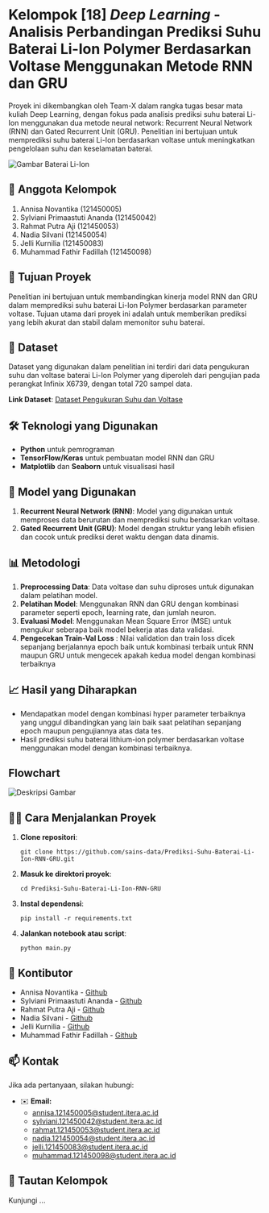 # Kelompok [18] _Deep Learning_ - Analisis Perbandingan Prediksi Suhu Baterai Li-Ion Polymer Berdasarkan Voltase Menggunakan Metode RNN dan GRU
Proyek ini dikembangkan oleh Team-X dalam rangka tugas besar mata kuliah Deep Learning, dengan fokus pada analisis prediksi suhu baterai Li-Ion menggunakan dua metode neural network: Recurrent Neural Network (RNN) dan Gated Recurrent Unit (GRU). Penelitian ini bertujuan untuk memprediksi suhu baterai Li-Ion berdasarkan voltase untuk meningkatkan pengelolaan suhu dan keselamatan baterai.

![Gambar Baterai Li-Ion](https://cdn1-production-images-kly.akamaized.net/mgrEiHs346Rtj1GNcmrIVr7XQfM=/1200x675/smart/filters:quality(75):strip_icc():format(webp)/kly-media-production/medias/34329/original/ion-130812b.jpg)

## 📌 Anggota Kelompok
1. Annisa Novantika (121450005)
2. Sylviani Primaastuti Ananda (121450042)
3. Rahmat Putra Aji (121450053)
4. Nadia Silvani (121450054)
5. Jelli Kurnilia (121450083)
6. Muhammad Fathir Fadillah (121450098)

## 🚀 Tujuan Proyek
Penelitian ini bertujuan untuk membandingkan kinerja model RNN dan GRU dalam memprediksi suhu baterai Li-Ion Polymer berdasarkan parameter voltase. Tujuan utama dari proyek ini adalah untuk memberikan prediksi yang lebih akurat dan stabil dalam memonitor suhu baterai.

## 📂 Dataset
Dataset yang digunakan dalam penelitian ini terdiri dari data pengukuran suhu dan voltase baterai Li-Ion Polymer yang diperoleh dari pengujian pada perangkat Infinix X6739, dengan total 720 sampel data.

**Link Dataset**: [Dataset Pengukuran Suhu dan Voltase](URL_Dataset)

## 🛠️ Teknologi yang Digunakan
* **Python** untuk pemrograman
* **TensorFlow/Keras** untuk pembuatan model RNN dan GRU
* **Matplotlib** dan **Seaborn** untuk visualisasi hasil

## 🧠 Model yang Digunakan
1. **Recurrent Neural Network (RNN)**: Model yang digunakan untuk memproses data berurutan dan memprediksi suhu berdasarkan voltase.
2. **Gated Recurrent Unit (GRU)**: Model dengan struktur yang lebih efisien dan cocok untuk prediksi deret waktu dengan data dinamis.

## 📊 Metodologi
1. **Preprocessing Data**: Data voltase dan suhu diproses untuk digunakan dalam pelatihan model.
2. **Pelatihan Model**: Menggunakan RNN dan GRU dengan kombinasi parameter seperti epoch, learning rate, dan jumlah neuron.
3. **Evaluasi Model**: Menggunakan Mean Square Error (MSE) untuk mengukur seberapa baik model bekerja atas data validasi.
4. **Pengecekan Train-Val Loss** : Nilai validation dan train loss dicek sepanjang berjalannya epoch baik untuk kombinasi terbaik untuk RNN maupun GRU untuk mengecek apakah kedua model dengan kombinasi terbaiknya

## 📈 Hasil yang Diharapkan
* Mendapatkan model dengan kombinasi hyper parameter terbaiknya yang unggul dibandingkan yang lain baik saat pelatihan sepanjang epoch maupun pengujiannya atas data tes.
* Hasil prediksi suhu baterai lithium-ion polymer berdasarkan voltase menggunakan model dengan kombinasi terbaiknya.

## Flowchart 
![Deskripsi Gambar](URL_Gambar_Flowchart)

## 🧑‍💻 Cara Menjalankan Proyek
1. **Clone repositori**:
   ```
   git clone https://github.com/sains-data/Prediksi-Suhu-Baterai-Li-Ion-RNN-GRU.git
   ```
2. **Masuk ke direktori proyek**:
   ```
   cd Prediksi-Suhu-Baterai-Li-Ion-RNN-GRU
   ```
3. **Instal dependensi**:
   ```
   pip install -r requirements.txt
   ```
4. **Jalankan notebook atau script**:
   ```
   python main.py
   ```

## 👥 Kontibutor
* Annisa Novantika - [Github](https://github.com/annisanovantika)
* Sylviani Primaastuti Ananda - [Github](https://github.com/sylvianipa)
* Rahmat Putra Aji - [Github](https://github.com/RahmatPa)
* Nadia Silvani - [Github](https://github.com/naddslvn)
* Jelli Kurnilia - [Github](https://github.com/JelliKurnilia)
* Muhammad Fathir Fadillah - [Github](https://github.com/fadillah180403)

## 📫 Kontak
Jika ada pertanyaan, silakan hubungi:

- ✉️ **Email:**
  - annisa.121450005@student.itera.ac.id
  - sylviani.121450042@student.itera.ac.id
  - rahmat.121450053@student.itera.ac.id
  - nadia.121450054@student.itera.ac.id
  - jelli.121450083@student.itera.ac.id
  - muhammad.121450098@student.itera.ac.id

## 🔗 Tautan Kelompok
Kunjungi ...

```
